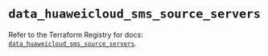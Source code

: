 # `data_huaweicloud_sms_source_servers`

Refer to the Terraform Registry for docs: [`data_huaweicloud_sms_source_servers`](https://registry.terraform.io/providers/huaweicloud/huaweicloud/1.71.1/docs/data-sources/sms_source_servers).
